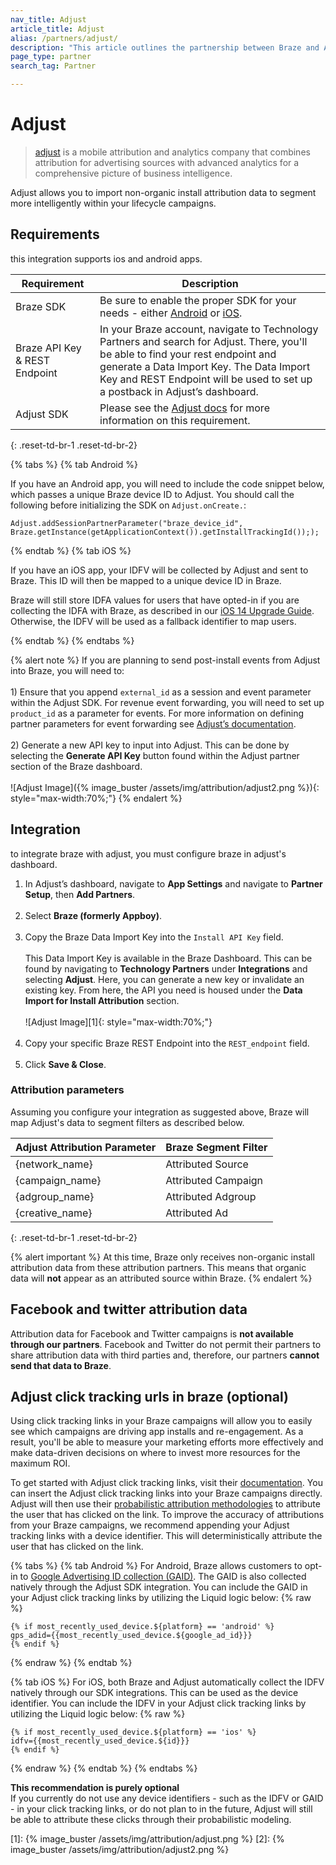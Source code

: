 ```yaml
---
nav_title: Adjust
article_title: Adjust
alias: /partners/adjust/
description: "This article outlines the partnership between Braze and Adjust, a mobile attribution and analytics company that combines attribution for advertising sources."
page_type: partner
search_tag: Partner

---
```


# Adjust

> [adjust](https://www.adjust.com/) is a mobile attribution and analytics company that combines attribution for advertising sources with advanced analytics for a comprehensive picture of business intelligence.

Adjust allows you to import non-organic install attribution data to segment more intelligently within your lifecycle campaigns.

## Requirements

this integration supports ios and android apps.

| Requirement | Description |
|---|---|
| Braze SDK | Be sure to enable the proper SDK for your needs - either [Android]({{site.baseurl}}/developer_guide/platform_integration_guides/android/initial_sdk_setup/android_sdk_integration/) or [iOS]({{site.baseurl}}/developer_guide/platform_integration_guides/ios/initial_sdk_setup/).|
| Braze API Key & REST Endpoint | In your Braze account, navigate to Technology Partners and search for Adjust. There, you'll be able to find your rest endpoint and generate a Data Import Key. The Data Import Key and REST Endpoint will be used to set up a postback in Adjust’s dashboard. |
| Adjust SDK | Please see the [Adjust docs](https://docs.adjust.com/en/getting-started/#integrate-the-adjust-sdk) for more information on this requirement. |
{: .reset-td-br-1 .reset-td-br-2}

{% tabs %}
{% tab Android %}

If you have an Android app, you will need to include the code snippet below, which passes a unique Braze device ID to Adjust. You should call the following before initializing the SDK on `Adjust.onCreate.`:

```
Adjust.addSessionPartnerParameter("braze_device_id", Braze.getInstance(getApplicationContext()).getInstallTrackingId()););
```
{% endtab %}
{% tab iOS %}

If you have an iOS app, your IDFV will be collected by Adjust and sent to Braze. This ID will then be mapped to a unique device ID in Braze.

Braze will still store IDFA values for users that have opted-in if you are collecting the IDFA with Braze, as described in our [iOS 14 Upgrade Guide]({{site.baseurl}}/developer_guide/platform_integration_guides/ios/ios_14/#idfa). Otherwise, the IDFV will be used as a fallback identifier to map users.

{% endtab %}
{% endtabs %}

{% alert note %}
If you are planning to send post-install events from Adjust into Braze, you will need to: <br><br>1) Ensure that you append `external_id` as a session and event parameter within the Adjust SDK. For revenue event forwarding, you will need to set up `product_id` as a parameter for events. For more information on defining partner parameters for event forwarding see [Adjust’s documentation](https://github.com/adjust/sdks).<br><br>2) Generate a new API key to input into Adjust. This can be done by selecting the __Generate API Key__ button found within the Adjust partner section of the Braze dashboard.<br><br>![Adjust Image]({% image_buster /assets/img/attribution/adjust2.png %}){: style="max-width:70%;"}
{% endalert %}

## Integration

to integrate braze with adjust, you must configure braze in adjust's dashboard.

1. In Adjust’s dashboard, navigate to __App Settings__ and navigate to __Partner Setup__, then __Add Partners__.<br><br>
2. Select __Braze (formerly Appboy)__.<br><br>
3. Copy the Braze Data Import Key into the `Install API Key` field.<br><br>This Data Import Key is available in the Braze Dashboard. This can be found by navigating to __Technology Partners__ under __Integrations__ and selecting __Adjust__. Here, you can generate a new key or invalidate an existing key. From here, the API you need is housed under the __Data Import for Install Attribution__ section.<br><br>![Adjust Image][1]{: style="max-width:70%;"}<br><br>
4. Copy your specific Braze REST Endpoint into the `REST_endpoint` field.<br><br>
5. Click __Save & Close__.

### Attribution parameters

Assuming you configure your integration as suggested above, Braze will map Adjust's data to segment filters as described below.

| Adjust Attribution Parameter | Braze Segment Filter |
| --- | --- |
| {network_name} | Attributed Source |
| {campaign_name} | Attributed Campaign |
| {adgroup_name} | Attributed Adgroup |
| {creative_name} | Attributed Ad |
{: .reset-td-br-1 .reset-td-br-2}


{% alert important %}
  At this time, Braze only receives non-organic install attribution data from these attribution partners. This means that organic data will **not** appear as an attributed source within Braze.
{% endalert %}

## Facebook and twitter attribution data

Attribution data for Facebook and Twitter campaigns is __not available through our partners__. Facebook and Twitter do not permit their partners to share attribution data with third parties and, therefore, our partners __cannot send that data to Braze__.

## Adjust click tracking urls in braze (optional)

Using click tracking links in your Braze campaigns will allow you to easily see which campaigns are driving app installs and re-engagement. As a result, you'll be able to measure your marketing efforts more effectively and make data-driven decisions on where to invest more resources for the maximum ROI.

To get started with Adjust click tracking links, visit their [documentation](https://help.adjust.com/tracking/attribution/tracker-urls). You can insert the Adjust click tracking links into your Braze campaigns directly. Adjust will then use their [probabilistic attribution methodologies](https://www.adjust.com/blog/attribution-compatible-with-ios14/) to attribute the user that has clicked on the link. To improve the accuracy of attributions from your Braze campaigns, we recommend appending your Adjust tracking links with a device identifier. This will deterministically attribute the user that has clicked on the link.

{% tabs %}
{% tab Android %}
For Android, Braze allows customers to opt-in to [Google Advertising ID collection (GAID)]({{site.baseurl}}/developer_guide/platform_integration_guides/android/initial_sdk_setup/optional_gaid_collection/#optional-google-advertising-id). The GAID is also collected natively through the Adjust SDK integration. You can include the GAID in your Adjust click tracking links by utilizing the Liquid logic below:
{% raw %}
```
{% if most_recently_used_device.${platform} == 'android' %}
gps_adid={{most_recently_used_device.${google_ad_id}}}
{% endif %}
```
{% endraw %}
{% endtab %}

{% tab iOS %}
For iOS, both Braze and Adjust automatically collect the IDFV natively through our SDK integrations. This can be used as the device identifier. You can include the IDFV in your Adjust click tracking links by utilizing the Liquid logic below:
{% raw %}
```
{% if most_recently_used_device.${platform} == 'ios' %}
idfv={{most_recently_used_device.${id}}}
{% endif %}
```
{% endraw %}
{% endtab %}
{% endtabs %}

__This recommendation is purely optional__<br>
If you currently do not use any device identifiers - such as the IDFV or GAID - in your click tracking links, or do not plan to in the future, Adjust will still be able to attribute these clicks through their probabilistic modeling.

[1]: {% image_buster /assets/img/attribution/adjust.png %}
[2]: {% image_buster /assets/img/attribution/adjust2.png %}


